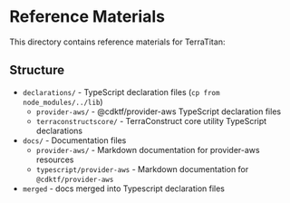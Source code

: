 # Reference Materials

This directory contains reference materials for TerraTitan:

## Structure

- `declarations/` - TypeScript declaration files (`cp from node_modules/../lib`)
  - `provider-aws/` - @cdktf/provider-aws TypeScript declaration files
  - `terraconstructscore/` - TerraConstruct core utility TypeScript declarations
- `docs/` - Documentation files
  - `provider-aws/` - Markdown documentation for provider-aws resources
  - `typescript/provider-aws` - Markdown documentation for `@cdktf/provider-aws`
- `merged` - docs merged into Typescript declaration files
